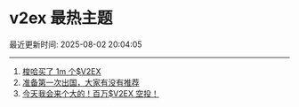 # v2ex 最热主题

最近更新时间: 2025-08-02 20:04:05

--- 
1. [梭哈买了 1m 个$V2EX](https://www.v2ex.com/t/1149420) 
2. [准备第一次出国，大家有没有推荐](https://www.v2ex.com/t/1149432) 
3. [今天我会来个大的！百万$V2EX 空投！](https://www.v2ex.com/t/1149444) 
